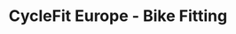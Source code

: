 ---
title: "CycleFit Europe - Bike Fitting"
url: /bensheim/cyclefit-europe-bike-fitting/
shop: Fahrrad
---
